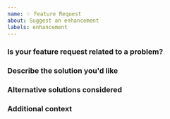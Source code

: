 ```yaml
---
name: ✨ Feature Request
about: Suggest an enhancement
labels: enhancement
---
```


### Is your feature request related to a problem?


### Describe the solution you'd like


### Alternative solutions considered


### Additional context